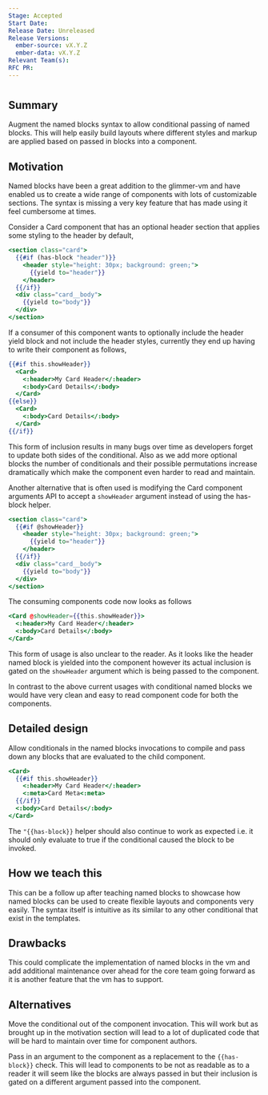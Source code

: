 ```yaml
---
Stage: Accepted
Start Date:
Release Date: Unreleased
Release Versions:
  ember-source: vX.Y.Z
  ember-data: vX.Y.Z
Relevant Team(s):
RFC PR:
---
```


<!---
Directions for above:

Stage: Leave as is
Start Date: Fill in with today's date, YYYY-MM-DD
Release Date: Leave as is
Release Versions: Leave as is
Relevant Team(s): Fill this in with the [team(s)](README.md#relevant-teams) to which this RFC applies
RFC PR: Fill this in with the URL for the Proposal RFC PR
-->

# <RFC title>

## Summary

Augment the named blocks syntax to allow conditional passing of named blocks.
This will help easily build layouts where different styles and markup are applied based on passed in blocks into a component.

## Motivation

Named blocks have been a great addition to the glimmer-vm and have enabled us to create a wide range of components with lots of customizable sections.
The syntax is missing a very key feature that has made using it feel cumbersome at times.

Consider a Card component that has an optional header section that applies some styling to the header by default,

```hbs
<section class="card">
  {{#if (has-block "header")}}
    <header style="height: 30px; background: green;">
      {{yield to="header"}}
    </header>
  {{/if}}
  <div class="card__body">
    {{yield to="body"}}
  </div>
</section>
```

If a consumer of this component wants to optionally include the header yield block and not include the header styles, currently they end up having to write their component as follows,

```hbs
{{#if this.showHeader}}
  <Card>
    <:header>My Card Header</:header>
    <:body>Card Details</:body>
  </Card>
{{else}}
  <Card>
    <:body>Card Details</:body>
  </Card>
{{/if}}
```

This form of inclusion results in many bugs over time as developers forget to update both sides of the conditional. Also as we add more optional blocks the number of conditionals and their possible permutations increase dramatically which make the component even harder to read and maintain.


Another alternative that is often used is modifying the Card component arguments API to accept a `showHeader` argument instead of using the has-block helper.

```hbs
<section class="card">
  {{#if @showHeader}}
    <header style="height: 30px; background: green;">
      {{yield to="header"}}
    </header>
  {{/if}}
  <div class="card__body">
    {{yield to="body"}}
  </div>
</section>
```

The consuming components code now looks as follows
```hbs
<Card @showHeader={{this.showHeader}}>
  <:header>My Card Header</:header>
  <:body>Card Details</:body>
</Card>
```

This form of usage is also unclear to the reader. As it looks like the header named block is yielded into the component however its actual inclusion is gated on the `showHeader` argument which is being passed to the component.

In contrast to the above current usages with conditional named blocks we would have very clean and easy to read component code for both the components.

## Detailed design

Allow conditionals in the named blocks invocations to compile and pass down any blocks that are evaluated to the child component.

```hbs
<Card>
  {{#if this.showHeader}}
    <:header>My Card Header</:header>
    <:meta>Card Meta<:meta>
  {{/if}}
  <:body>Card Details</:body>
</Card>
```

The `"{{has-block}}` helper should also continue to work as expected i.e. it should only evaluate to true if the conditional caused the block to be invoked.

## How we teach this

This can be a follow up after teaching named blocks to showcase how named blocks can be used to create flexible layouts and components very easily. The syntax itself is intuitive as its similar to any other conditional that exist in the templates.

## Drawbacks

This could complicate the implementation of named blocks in the vm and add additional maintenance over ahead for the core team going forward as it is another feature that the vm has to support.

## Alternatives

Move the conditional out of the component invocation. This will work but as brought up in the motivation section will lead to a lot of duplicated code that will be hard to maintain over time for component authors.

Pass in an argument to the component as a replacement to the `{{has-block}}` check. This will lead to components to be not as readable as to a reader it will seem like the blocks are always passed in but their inclusion is gated on a different argument passed into the component.
